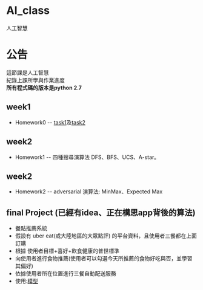 # AI_class
人工智慧

# 公告
這節課是人工智慧\
紀錄上課所學與作業進度\
**所有程式碼的版本是python 2.7**

## week1
* Homework0 -- [task1](https://github.com/ga877439/AI_class/blob/master/hw0/task1.py)及[task2](https://github.com/ga877439/AI_class/blob/master/hw0/task2.py)
## week2
* Homework1 -- 四種搜尋演算法 DFS、BFS、UCS、A-star。

## week2
* Homework2 -- adversarial 演算法: MinMax、Expected Max

## final Project (已經有idea、正在構思app背後的算法)
* 餐點推薦系統
* 假設有 uber eat(或大陸地區的大眾點評) 的平台資料，且使用者三餐都在上面訂購
* 根據 使用者目標+喜好+飲食健康的普世標準
* 向使用者進行食物推薦(使用者可以勾選今天所推薦的食物好吃與否，並學習其偏好)
* 依據使用者所在位置進行三餐自動配送服務
* 使用:[模型](https://github.com/ga877439/AI_class/blob/master/img/model.gif)
